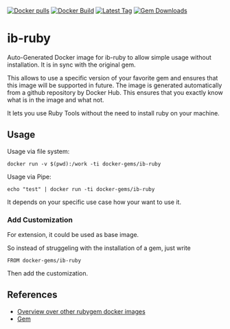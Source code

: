 [![Docker pulls](https://img.shields.io/docker/pulls/rubygem/ib-ruby.svg)](https://hub.docker.com/r/rubygem/ib-ruby/)
[![Docker Build](https://img.shields.io/docker/automated/rubygem/ib-ruby.svg)](https://hub.docker.com/r/rubygem/ib-ruby/)
[![Latest Tag](https://img.shields.io/github/tag/docker-rubygem/ib-ruby.svg)](https://hub.docker.com/r/rubygem/ib-ruby/)
[![Gem Downloads](https://img.shields.io/gem/dt/ib-ruby.svg)](https://rubygems.org/gems/ib-ruby/)
# ib-ruby

Auto-Generated Docker image for ib-ruby to allow simple usage without installation.
It is in sync with the original gem.

This allows to use a specific version of your favorite gem and ensures that this image will be supported in future.
The image is generated automatically from a github repository by Docker Hub.
This ensures that you exactly know what is in the image and what not.

It lets you use Ruby Tools without the need to install ruby on your machine.

## Usage

Usage via file system:

`docker run -v $(pwd):/work -ti docker-gems/ib-ruby`

Usage via Pipe:

`echo "test" | docker run -ti docker-gems/ib-ruby`

It depends on your specific use case how your want to use it.

### Add Customization

For extension, it could be used as base image.

So instead of struggeling with the installation of a gem, just write

`FROM docker-gems/ib-ruby`

Then add the customization.

## References

 - [Overview over other rubygem docker images](https://github.com/thinkbot/docker-rubygem)
 - [Gem](https://rubygems.org/gems/ib-ruby/)
